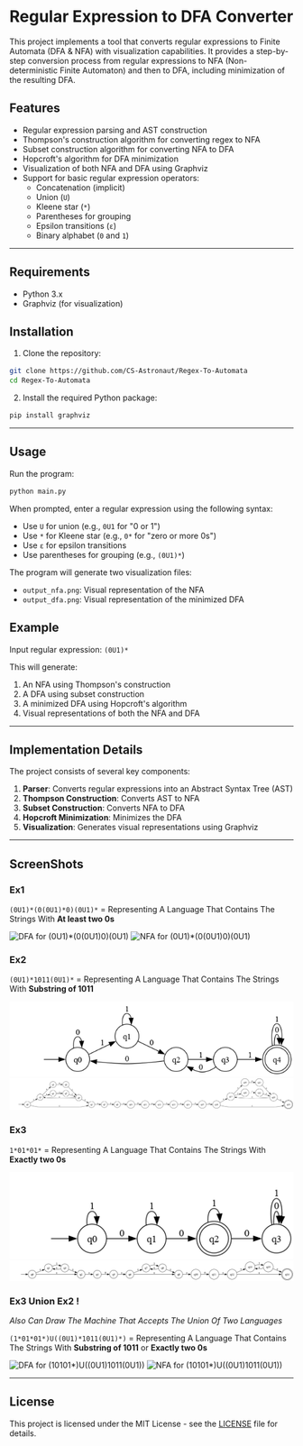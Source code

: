 # Regular Expression to DFA Converter

This project implements a tool that converts regular expressions to Finite Automata (DFA & NFA) with visualization capabilities. It provides a step-by-step conversion process from regular expressions to NFA (Non-deterministic Finite Automaton) and then to DFA, including minimization of the resulting DFA.

## Features

- Regular expression parsing and AST construction
- Thompson's construction algorithm for converting regex to NFA
- Subset construction algorithm for converting NFA to DFA
- Hopcroft's algorithm for DFA minimization
- Visualization of both NFA and DFA using Graphviz
- Support for basic regular expression operators:
  - Concatenation (implicit)
  - Union (`U`)
  - Kleene star (`*`)
  - Parentheses for grouping
  - Epsilon transitions (`ε`)
  - Binary alphabet (`0` and `1`)

---

## Requirements

- Python 3.x
- Graphviz (for visualization)

## Installation

1. Clone the repository:
```bash
git clone https://github.com/CS-Astronaut/Regex-To-Automata
cd Regex-To-Automata
```

2. Install the required Python package:
```bash
pip install graphviz
```
---

## Usage

Run the program:
```bash
python main.py
```

When prompted, enter a regular expression using the following syntax:
- Use `U` for union (e.g., `0U1` for "0 or 1")
- Use `*` for Kleene star (e.g., `0*` for "zero or more 0s")
- Use `ε` for epsilon transitions
- Use parentheses for grouping (e.g., `(0U1)*`)

The program will generate two visualization files:
- `output_nfa.png`: Visual representation of the NFA
- `output_dfa.png`: Visual representation of the minimized DFA

## Example

Input regular expression: `(0U1)*`

This will generate:
1. An NFA using Thompson's construction
2. A DFA using subset construction
3. A minimized DFA using Hopcroft's algorithm
4. Visual representations of both the NFA and DFA

---

## Implementation Details

The project consists of several key components:

1. **Parser**: Converts regular expressions into an Abstract Syntax Tree (AST)
2. **Thompson Construction**: Converts AST to NFA
3. **Subset Construction**: Converts NFA to DFA
4. **Hopcroft Minimization**: Minimizes the DFA
5. **Visualization**: Generates visual representations using Graphviz


---

## ScreenShots

### Ex1
`(0U1)*(0(0U1)*0)(0U1)*` = Representing A Language That Contains The Strings With **At least two 0s**



![DFA for (0U1)*(0(0U1)*0)(0U1)*](/examples/(0U1)*(0(0U1)*0)(0U1)*/output_dfa.png)
![NFA for (0U1)*(0(0U1)*0)(0U1)*](/examples/(0U1)*(0(0U1)*0)(0U1)*/output_nfa.png)


### Ex2
`(0U1)*1011(0U1)*` = Representing A Language That Contains The Strings With **Substring of 1011**

![DFA for (0U1)*1011(0U1)*](/examples/(0U1)*1011(0U1)*/output_dfa.png)
![NFA for (0U1)*1011(0U1)*](/examples/(0U1)*1011(0U1)*/output_nfa.png)

### Ex3
`1*01*01*` = Representing A Language That Contains The Strings With **Exactly two 0s**

![DFA for 1*01*01*](/examples/1*01*01*/output_dfa.png)
![NFA for 1*01*01*](/examples/1*01*01*/output_nfa.png)

### Ex3 Union Ex2 !

*Also Can Draw The Machine That Accepts The Union Of Two Languages*
 
`(1*01*01*)U((0U1)*1011(0U1)*)` = Representing A Language That Contains The Strings With **Substring of 1011** or **Exactly two 0s**


![DFA for (1*01*01*)U((0U1)*1011(0U1)*)](/examples/(1*01*01*)U((0U1)*1011(0U1)*)/output_dfa.png)
![NFA for (1*01*01*)U((0U1)*1011(0U1)*)](/examples/(1*01*01*)U((0U1)*1011(0U1)*)/output_nfa.png)


---

## License

This project is licensed under the MIT License - see the [LICENSE](LICENSE) file for details.

